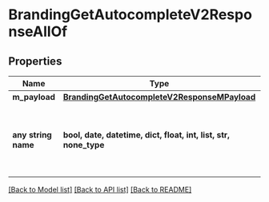 # BrandingGetAutocompleteV2ResponseAllOf


## Properties
Name | Type | Description | Notes
------------ | ------------- | ------------- | -------------
**m_payload** | [**BrandingGetAutocompleteV2ResponseMPayload**](BrandingGetAutocompleteV2ResponseMPayload.md) |  | 
**any string name** | **bool, date, datetime, dict, float, int, list, str, none_type** | any string name can be used but the value must be the correct type | [optional]

[[Back to Model list]](../README.md#documentation-for-models) [[Back to API list]](../README.md#documentation-for-api-endpoints) [[Back to README]](../README.md)



